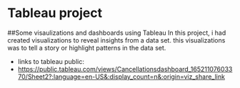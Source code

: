 # Tableau project
##Some visaulizations and dashboards using Tableau
 In this project, i had created visualizations to reveal insights from a data set. this visualizations was to tell a story or highlight patterns in the data set.
 * links to tableau public:
 * https://public.tableau.com/views/Cancellationsdashboard_16521107603370/Sheet2?:language=en-US&:display_count=n&:origin=viz_share_link
